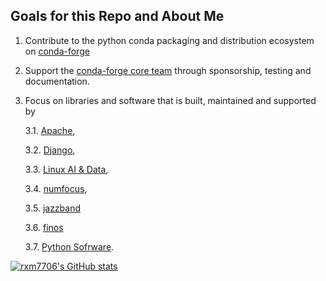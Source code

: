 ## Goals for this Repo and About Me

1. Contribute to the python conda packaging and distribution ecosystem on [conda-forge](https://conda-forge.org/)

2. Support the [conda-forge core team](https://github.com/orgs/conda-forge/teams/core) through sponsorship, testing and documentation.

3. Focus on libraries and software that is built, maintained and supported by
   
    3.1. [Apache](https://www.apache.org/), 
  
    3.2. [Django](https://www.djangoproject.com/foundation/), 
  
    3.3. [Linux AI & Data](https://lfaidata.foundation/),
  
    3.4. [numfocus](https://numfocus.org/), 
  
    3.5. [jazzband](https://jazzband.co/) 
  
    3.6. [finos](https://www.finos.org/)
  
    3.7. [Python Sofrware](https://www.python.org/psf-landing/). 


[![rxm7706's GitHub stats](https://github-readme-stats.vercel.app/api?username=rxm7706&rank_icon=percentile&include_all_commits=true&show_icons=true&show=reviews,prs_merged,prs_merged_percentage,rank&hide=stars)](https://github.com/rxm7706/github-readme-stats)
